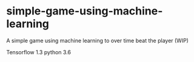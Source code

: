 # simple-game-using-machine-learning
A simple game using machine learning to over time beat the player (WIP)

 Tensorflow 1.3
 python 3.6
